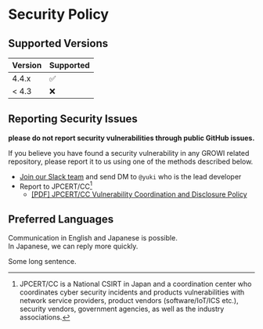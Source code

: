 # Security Policy

## Supported Versions

| Version | Supported          |
| ------- | ------------------ |
| 4.4.x   | :white_check_mark: |
| < 4.3   | :x:                |

## Reporting Security Issues

**please do not report security vulnerabilities through public GitHub issues.**

If you believe you have found a security vulnerability in any GROWI related repository, please report it to us using one of the methods described below.

  * [Join our Slack team](https://growi-slackin.weseek.co.jp/) and send DM to `@yuki` who is the lead developer
  * Report to JPCERT/CC[^jpcertcc]
    * [[PDF] JPCERT/CC Vulnerability Coordination and Disclosure Policy](https://www.jpcert.or.jp/english/vh/vul-coordination-disclosure-policy_2019.pdf)

## Preferred Languages

Communication in English and Japanese is possible.  
In Japanese, we can reply more quickly. 




Some long sentence. 

[^jpcertcc]: JPCERT/CC is a National CSIRT in Japan and a coordination center
who coordinates cyber security incidents and products vulnerabilities
with network service providers, product vendors (software/IoT/ICS etc.),
security vendors, government agencies, as well as the industry associations.
